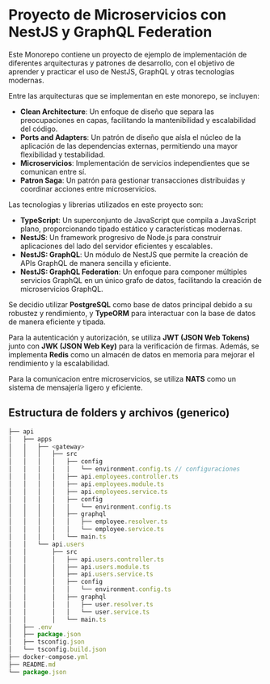 # Proyecto de Microservicios con NestJS y GraphQL Federation

Este Monorepo contiene un proyecto de ejemplo de implementación de diferentes arquitecturas y patrones de desarrollo, con el objetivo de aprender y practicar el uso de NestJS, GraphQL y otras tecnologías modernas.

Entre las arquitecturas que se implementan en este monorepo, se incluyen:

- **Clean Architecture**: Un enfoque de diseño que separa las preocupaciones en capas, facilitando la mantenibilidad y escalabilidad del código.
- **Ports and Adapters**: Un patrón de diseño que aísla el núcleo de la aplicación de las dependencias externas, permitiendo una mayor flexibilidad y testabilidad.
- **Microservicios**: Implementación de servicios independientes que se comunican entre sí.
- **Patron Saga**: Un patrón para gestionar transacciones distribuidas y coordinar acciones entre microservicios.

Las tecnologias y librerias utilizados en este proyecto son:

- **TypeScript**: Un superconjunto de JavaScript que compila a JavaScript plano, proporcionando tipado estático y características modernas.
- **NestJS**: Un framework progresivo de Node.js para construir aplicaciones del lado del servidor eficientes y escalables.
- **NestJS: GraphQL**: Un módulo de NestJS que permite la creación de APIs GraphQL de manera sencilla y eficiente.
- **NestJS: GraphQL Federation**: Un enfoque para componer múltiples servicios GraphQL en un único grafo de datos, facilitando la creación de microservicios GraphQL.

Se decidio utilizar **PostgreSQL** como base de datos principal debido a su robustez y rendimiento, y **TypeORM** para interactuar con la base de datos de manera eficiente y tipada.

Para la autenticación y autorización, se utiliza **JWT (JSON Web Tokens)** junto con **JWK (JSON Web Key)** para la verificación de firmas. Además, se implementa **Redis** como un almacén de datos en memoria para mejorar el rendimiento y la escalabilidad.

Para la comunicacion entre microservicios, se utiliza **NATS** como un sistema de mensajería ligero y eficiente.

## Estructura de folders y archivos (generico)

```javascript
├── api
│   ├── apps
│   │   ├── <gateway>
│   │   │   ├── src
│   │   │   │   ├── config
│   │   │   │   │   └── environment.config.ts // configuraciones
│   │   │   │   ├── api.employees.controller.ts
│   │   │   │   ├── api.employees.module.ts
│   │   │   │   ├── api.employees.service.ts
│   │   │   │   ├── config
│   │   │   │   │   └── environment.config.ts
│   │   │   │   ├── graphql
│   │   │   │   │   ├── employee.resolver.ts
│   │   │   │   │   └── employee.service.ts
│   │   │   │   └── main.ts
│   │   └── api.users
│   │       ├── src
│   │       │   ├── api.users.controller.ts
│   │       │   ├── api.users.module.ts
│   │       │   ├── api.users.service.ts
│   │       │   ├── config
│   │       │   │   └── environment.config.ts
│   │       │   ├── graphql
│   │       │   │   ├── user.resolver.ts
│   │       │   │   └── user.service.ts
│   │       │   └── main.ts
│   ├── .env
│   ├── package.json
│   ├── tsconfig.json
│   └── tsconfig.build.json
├── docker-compose.yml
├── README.md
└── package.json
```